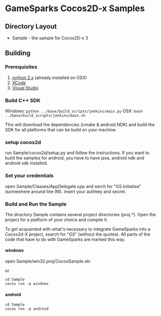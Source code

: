 # GameSparks Cocos2D-x Samples

## Directory Layout
* Sample - the sample for Cocos2D-x 3

## Building

### Prerequisites
1. [python 2.x](https://www.python.org/downloads/) (already installed on OSX)
2. [XCode](https://developer.apple.com/xcode/downloads/)
3. [Visual Studio](http://www.visualstudio.com/downloads/download-visual-studio-vs.aspx)

### Build C++ SDK

Windows: ```python ../base/build_scripts/jenkins/main.py```
OSX: ```bash ../base/build_scripts/jenkins/main.sh```

This will download the dependencies (cmake & android NDK) and build the SDK for all platforms
that can be build on your machine.

### setup cocos2d

run Sample/cocos2d/setup.py and follow the instructions.
If you want to build the samples for android, you have to have java, android ndk and android sdk installed.

### Set your credentials

open Sample/Classes/AppDelegate.cpp and serch for "GS.Initialise" (somewhere around line 98). insert your authkey and secret.

### Build and Run the Sample

The directory Sample contains several project directories (proj.*). Open the
project for a platform of your choice and compile it.

To get acquainted with what's necessary to integrate GameSparks into a Cocos2d-X project,
search for "*GS*" (without the quotes). All parts of the code that have to do with GameSparks
are marked this way.

#### windows

open Sample/win32.proj/CocosSample.sln

or

```
cd Sample
cocos run -p windows
```

#### android

```
cd Sample
cocos run -p android
```
